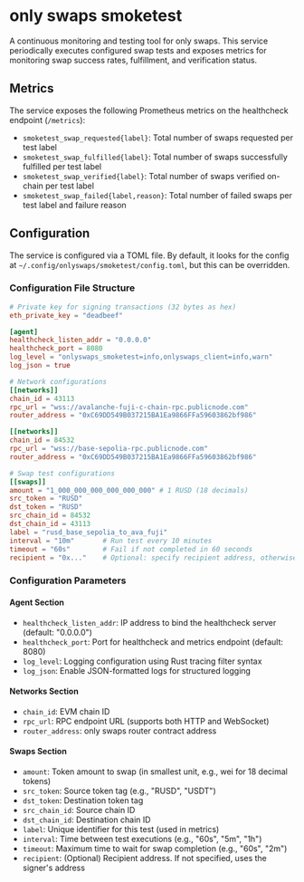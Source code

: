 # only swaps smoketest

A continuous monitoring and testing tool for only swaps. 
This service periodically executes configured swap tests and exposes metrics for monitoring swap success rates, fulfillment, and verification status.

## Metrics

The service exposes the following Prometheus metrics on the healthcheck endpoint (`/metrics`):

- `smoketest_swap_requested{label}`: Total number of swaps requested per test label
- `smoketest_swap_fulfilled{label}`: Total number of swaps successfully fulfilled per test label
- `smoketest_swap_verified{label}`: Total number of swaps verified on-chain per test label
- `smoketest_swap_failed{label,reason}`: Total number of failed swaps per test label and failure reason

## Configuration

The service is configured via a TOML file. By default, it looks for the config at `~/.config/onlyswaps/smoketest/config.toml`, but this can be overridden.

### Configuration File Structure

```toml
# Private key for signing transactions (32 bytes as hex)
eth_private_key = "deadbeef"

[agent]
healthcheck_listen_addr = "0.0.0.0"
healthcheck_port = 8080
log_level = "onlyswaps_smoketest=info,onlyswaps_client=info,warn"
log_json = true

# Network configurations
[[networks]]
chain_id = 43113
rpc_url = "wss://avalanche-fuji-c-chain-rpc.publicnode.com"
router_address = "0xC69DD549B037215BA1Ea9866FFa59603862bf986"

[[networks]]
chain_id = 84532
rpc_url = "wss://base-sepolia-rpc.publicnode.com"
router_address = "0xC69DD549B037215BA1Ea9866FFa59603862bf986"

# Swap test configurations
[[swaps]]
amount = "1_000_000_000_000_000_000" # 1 RUSD (18 decimals)
src_token = "RUSD"
dst_token = "RUSD"
src_chain_id = 84532
dst_chain_id = 43113
label = "rusd_base_sepolia_to_ava_fuji"
interval = "10m"       # Run test every 10 minutes
timeout = "60s"        # Fail if not completed in 60 seconds
recipient = "0x..."    # Optional: specify recipient address, otherwise uses signer's address
```

### Configuration Parameters

#### Agent Section
- `healthcheck_listen_addr`: IP address to bind the healthcheck server (default: "0.0.0.0")
- `healthcheck_port`: Port for healthcheck and metrics endpoint (default: 8080)
- `log_level`: Logging configuration using Rust tracing filter syntax
- `log_json`: Enable JSON-formatted logs for structured logging

#### Networks Section
- `chain_id`: EVM chain ID
- `rpc_url`: RPC endpoint URL (supports both HTTP and WebSocket)
- `router_address`: only swaps router contract address

#### Swaps Section
- `amount`: Token amount to swap (in smallest unit, e.g., wei for 18 decimal tokens)
- `src_token`: Source token tag (e.g., "RUSD", "USDT")
- `dst_token`: Destination token tag
- `src_chain_id`: Source chain ID
- `dst_chain_id`: Destination chain ID
- `label`: Unique identifier for this test (used in metrics)
- `interval`: Time between test executions (e.g., "60s", "5m", "1h")
- `timeout`: Maximum time to wait for swap completion (e.g., "60s", "2m")
- `recipient`: (Optional) Recipient address. If not specified, uses the signer's address
